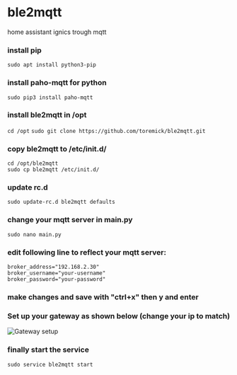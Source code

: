 # ble2mqtt
home assistant ignics trough mqtt

### install pip  
```sudo apt install python3-pip```


### install paho-mqtt for python  
```sudo pip3 install paho-mqtt```  


### install ble2mqtt in /opt
```cd /opt```
```sudo git clone https://github.com/toremick/ble2mqtt.git```



### copy ble2mqtt to /etc/init.d/
```cd /opt/ble2mqtt```  
```sudo cp ble2mqtt /etc/init.d/```  
### update rc.d  
```sudo update-rc.d ble2mqtt defaults```   

### change your mqtt server in main.py   
```sudo nano main.py```   
### edit following line to reflect your mqtt server:    
```broker_address="192.168.2.30"```      
```broker_username="your-username"```  
```broker_password="your-password"```  
### make changes and save with "ctrl+x" then y and enter    


### Set up your gateway as shown below (change your ip to match)


![Gateway setup](/images/setup%20gateway.PNG)



### finally start the service  
```sudo service ble2mqtt start``` 
